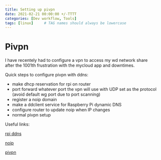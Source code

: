 ```yaml
---
title: Setting up pivpn
date: 2021-02-21 00:00:00 +/-TTTT
categories: [Dev workflow, Tools]
tags: [linux]     # TAG names should always be lowercase
---
```


<h1>Pivpn</h1>
<p>I have recentely had to configure a vpn to access my wd network share after the 1001th frustration with the mycloud app and downtimes.</p>
<p>Quick steps to configure pivpn with ddns:</p>
<ul>
    <li>make dhcp reservation for rpi on router</li>
    <li>port forward whatever port the vpn will use with UDP set as the protocol (avoid default wg port due to port scanning)</li>
    <li>register a noip domain</li>
    <li>make a ddclient service for Raspberry Pi dynamic DNS</li>
    <li>configure router to update noip when IP changes</li>
    <li>normal pivpn setup</li>
</ul>
<p>Useful links:</p>
<p><a href='https://pimylifeup.com/raspberry-pi-port-forwarding/'>rpi ddns</a></p>
<p><a href='https://www.noip.com/'>noip</a></p>
<p><a href='https://pivpn.io/'>pivpn</a></p>
